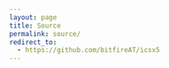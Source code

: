 ```yaml
---
layout: page
title: Source
permalink: source/
redirect_to:
  - https://github.com/bitfireAT/icsx5
---
```


